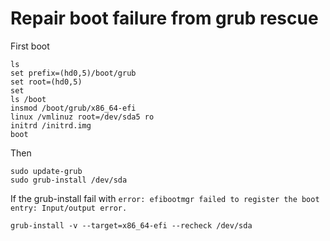 # Repair boot failure from grub rescue

First boot

```
ls
set prefix=(hd0,5)/boot/grub
set root=(hd0,5)
set
ls /boot
insmod /boot/grub/x86_64-efi
linux /vmlinuz root=/dev/sda5 ro
initrd /initrd.img
boot
```

Then 
```
sudo update-grub
sudo grub-install /dev/sda
```

If the grub-install fail with `error: efibootmgr failed to register the boot entry: Input/output error.`
```
grub-install -v --target=x86_64-efi --recheck /dev/sda
```
